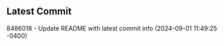 
## Latest Commit
8486018 - Update README with latest commit info (2024-09-01 11:49:25 -0400) <Yunxi-Zhou>
